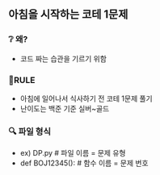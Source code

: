 ## 아침을 시작하는 코테 1문제

### ❔ 왜?

* 코드 짜는 습관을 기르기 위함



### 📌RULE

* 아침에 일어나서 식사하기 전 코테 1문제 풀기
* 난이도는 백준 기준 실버~골드



### 🔍 파일 형식

* ex) DP.py              # 파일 이름 = 문제 유형
* def BOJ12345():   # 함수 이름 = 문제 번호
